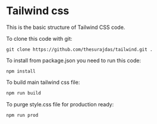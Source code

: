 # Tailwind css
This is the basic structure of Tailwind CSS code.

To clone this code with git:
```code
git clone https://github.com/thesurajdas/tailwind.git .
```
To install from package.json you need to run this code:
```git
npm install
```
To build main tailwind css file:
```html
npm run build
```
To purge style.css file for production ready:
```html
npm run prod
```